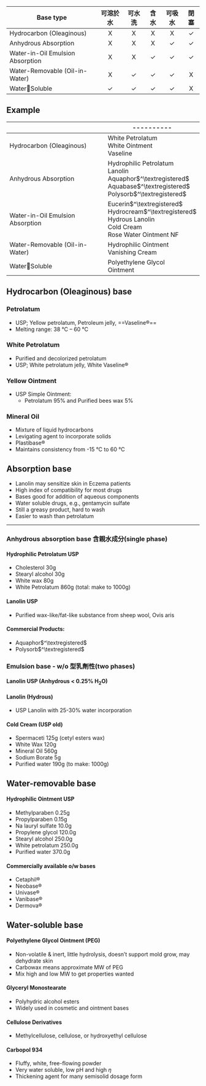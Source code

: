 | Base type                        |   可溶於水   |    可水洗    |     含水     |    可吸水    |     閉塞     |
| -------------------------------- |:------------:|:------------:|:------------:|:------------:|:------------:|
| Hydrocarbon (Oleaginous)         |      X       |      X       |      X       |      X       | $\checkmark$ |
| Anhydrous Absorption             |      X       |      X       |      X       | $\checkmark$ | $\checkmark$ |
| Water-in-Oil Emulsion Absorption |      X       |      X       | $\checkmark$ | $\checkmark$ | $\checkmark$ |
| Water-Removable (Oil-in-Water)    |      X       | $\checkmark$ | $\checkmark$ | $\checkmark$ |      X       |
| WaterSoluble                    | $\checkmark$ | $\checkmark$ | $\checkmark$ | $\checkmark$ |      X       |
## Example
|                                  | ----------                                                                                                                  |
| -------------------------------- | --------------------------------------------------------------------------------------------------------------------------- |
| Hydrocarbon (Oleaginous)         |  White Petrolatum<br>White Ointment<br>Vaseline                                                                                                                           |
| Anhydrous Absorption             | Hydrophilic Petrolatum<br>Lanolin<br>Aquaphor$^\textregistered$<br>Aquabase$^\textregistered$<br>Polysorb$^\textregistered$ |
| Water-in-Oil Emulsion Absorption |Eucerin$^\textregistered$<br>Hydrocream$^\textregistered$<br>Hydrous Lanolin<br>Cold Cream<br>Rose Water Ointment NF                                                                                                                             |
| Water-Removable (Oil-in-Water)   | Hydrophilic Ointment<br>Vanishing Cream                                                                                                                            |
| WaterSoluble                    | Polyethylene Glycol<br>Ointment                                                                                                                            |
## Hydrocarbon (Oleaginous) base 
### Petrolatum 
- USP; Yellow petrolatum, Petroleum jelly, ==Vaseline®==
- Melting range: 38 °C – 60 °C 
### White Petrolatum 
- Purified and decolorized petrolatum 
- USP; White petrolatum jelly, White Vaseline® 
### Yellow Ointment 
- USP Simple Ointment: 
	- Petrolatum 95% and Purified bees wax 5% 
### Mineral Oil 
- Mixture of liquid hydrocarbons 
- Levigating agent to incorporate solids 
- Plastibase® 
- Maintains consistency from -15 °C to 60 °C
## Absorption base
- Lanolin may sensitize skin in Eczema patients 
- High index of compatibility for most drugs  
- Bases good for addition of aqueous components 
- Water soluble drugs, e.g., gentamycin sulfate 
- Still a greasy product, hard to wash 
- Easier to wash than petrolatum
---
### Anhydrous absorption base 含親水成分(single phase) 
#### Hydrophilic Petrolatum USP 
- Cholesterol 30g 
- Stearyl alcohol 30g 
- White wax 80g 
- White Petrolatum 860g (total: make to 1000g) 
#### Lanolin USP
- Purified wax-like/fat-like substance from sheep wool, Ovis aris 
#### Commercial Products: 
- Aquaphor$^\textregistered$
- Polysorb$^\textregistered$
### Emulsion base - w/o 型乳劑性(two phases) 
#### Lanolin USP (Anhydrous < 0.25% H<sub>2</sub>O)
#### Lanolin (Hydrous) 
- USP Lanolin with 25-30% water incorporation  
#### Cold Cream (USP old) 
- Spermaceti 125g (cetyl esters wax)
- White Wax 120g 
- Mineral Oil 560g 
- Sodium Borate 5g 
- Purified water 190g (to make: 1000g)
## Water-removable base
#### Hydrophilic Ointment USP 
- Methylparaben 0.25g 
- Propylparaben 0.15g
- Na lauryl sulfate 10.0g
- Propylene glycol 120.0g 
- Stearyl alcohol 250.0g 
- White petrolatum 250.0g 
- Purified water 370.0g 
#### Commercially available o/w bases 
- Cetaphil®
- Neobase®
- Univase®
- Vanibase®
- Dermova®
## Water-soluble base
#### Polyethylene Glycol Ointment (PEG)
- Non-volatile & inert, little hydrolysis, doesn’t support mold grow, may dehydrate skin
- Carbowax means approximate MW of PEG
- Mix high and low MW to get properties wanted
#### Glyceryl Monostearate 
- Polyhydric alcohol esters 
- Widely used in cosmetic and ointment bases 
#### Cellulose Derivatives 
- Methylcellulose, cellulose, or hydroxyethyl cellulose 
#### Carbopol 934 
- Fluffy, white, free-flowing powder 
- Very water soluble, low pH and high $\eta$
- Thickening agent for many semisolid dosage form